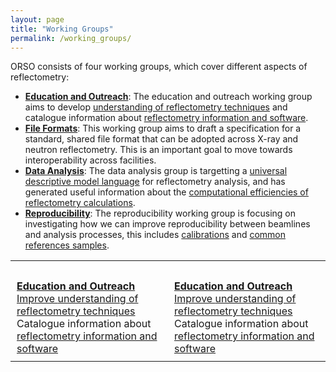 ```yaml
---
layout: page
title: "Working Groups"
permalink: /working_groups/
---
```


<style>
  table, tr, td {
      border: none;
  }
  tr, td {
    padding: 10px;
  }
</style>

ORSO consists of four working groups, which cover different aspects of reflectometry:

- [**Education and Outreach**](./edu_and_outreach): The education and outreach working group aims to develop [understanding of reflectometry techniques](/information/learning) and catalogue information about [reflectometry information and software](/information/activities).
- [**File Formats**](./file_formats): This working group aims to draft a specification for a standard, shared file format that can be adopted across X-ray and neutron reflectometry. This is an important goal to move towards interoperability across facilities.
- [**Data Analysis**](./data_analysis): The data analysis group is targetting a [universal descriptive model language](/projects/model_language) for reflectometry analysis, and has generated useful information about the [computational efficiencies of reflectometry calculations](/information/calculation).
- [**Reproducibility**](./reproducibility): The reproducibility working group is focusing on investigating how we can improve reproducibility between beamlines and analysis processes, this includes [calibrations](/projects/calibrations) and [common references samples](standard_samples).


<table>
  <tr>
    <td>
      <a class="tt" href="./workshops/">
        <i class="fas fa-handshake fa-5x"></i>
        <br>
        <b>Education and Outreach</b><br>
        Improve <a href="../information/learning">understanding of reflectometry techniques</a><br>
        Catalogue information about <a href="/information/activities">reflectometry information and software</a>
      </a>
    </td>
    <td>
      <a class="tt" href="./what_is_orso/">
        <i class="fas fa-book fa-5x"></i>
        <br>
        <b>Education and Outreach</b><br>
        Improve <a href="../information/learning">understanding of reflectometry techniques</a><br>
        Catalogue information about <a href="/information/activities">reflectometry information and software</a>
      </a>
    </td>
  </tr>
</table>
